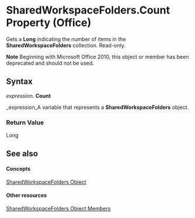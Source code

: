 
# SharedWorkspaceFolders.Count Property (Office)

Gets a  **Long** indicating the number of items in the **SharedWorkspaceFolders** collection. Read-only.


 **Note**  Beginning with Microsoft Office 2010, this object or member has been deprecated and should not be used.


## Syntax

 _expression_. **Count**

 _expression_A variable that represents a  **SharedWorkspaceFolders** object.


### Return Value

Long


## See also


#### Concepts


 [SharedWorkspaceFolders Object](a9020edc-f199-6bab-75d1-c2bdc2a547d3.md)
#### Other resources


 [SharedWorkspaceFolders Object Members](b0f86e38-ab1e-fc78-e543-f37705ebebf7.md)
